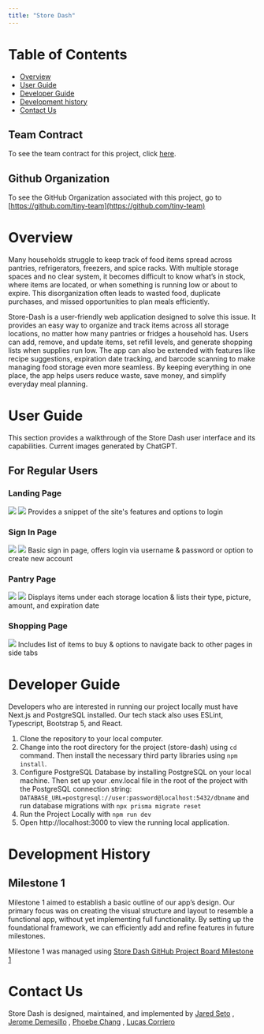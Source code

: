 ```yaml
---
title: "Store Dash"
---
```


# Table of Contents
- [Overview](#overview)
- [User Guide](#user-guide)
- [Developer Guide](#developer-guide)
- [Development history](#development-history)
- [Contact Us](#contact-us)

## Team Contract
To see the team contract for this project, click [here](https://docs.google.com/document/d/1xvAeNWJUuK4aaSVvfV56syp91qet02wTJPp2jsTrT0E/edit?usp=sharing).

## Github Organization
To see the GitHub Organization associated with this project, go to [https://github.com/tiny-team](https://github.com/tiny-team)

# Overview
Many households struggle to keep track of food items spread across pantries, refrigerators, freezers, and spice racks. With multiple storage spaces and no clear system, it becomes difficult to know what’s in stock, where items are located, or when something is running low or about to expire. This disorganization often leads to wasted food, duplicate purchases, and missed opportunities to plan meals efficiently.

Store-Dash is a user-friendly web application designed to solve this issue. It provides an easy way to organize and track items across all storage locations, no matter how many pantries or fridges a household has. Users can add, remove, and update items, set refill levels, and generate shopping lists when supplies run low. The app can also be extended with features like recipe suggestions, expiration date tracking, and barcode scanning to make managing food storage even more seamless. By keeping everything in one place, the app helps users reduce waste, save money, and simplify everyday meal planning.


# User Guide
This section provides a walkthrough of the Store Dash user interface and its capabilities. Current images generated by ChatGPT.

## For Regular Users
### Landing Page
<img src="images/StoreDash_LandingPageMockUp.png">
<img src="images/Alternative_mockup.png">
Provides a snippet of the site's features and options to login

### Sign In Page
<img src="images/StoreDash_SignInPageMockUp.png">
<img src="images/Alternative_Signin.png">
Basic sign in page, offers login via username & password or option to create new account

### Pantry Page
<img src="images/StoreDash_PantryPageMockUp.png">
<img src="images/Alternative_Stock.png">
Displays items under each storage location & lists their type, picture, amount, and expiration date

### Shopping Page
<img src="images/StoreDash_ShoppingPageMockUp.png">
Includes list of items to buy & options to navigate back to other pages in side tabs

# Developer Guide
Developers who are interested in running our project locally must have Next.js and PostgreSQL installed. Our tech stack also uses ESLint, Typescript, Bootstrap 5, and React.

1. Clone the repository to your local computer.
2. Change into the root directory for the project (store-dash) using `cd` command. Then install the necessary third party libraries using `npm install`.
3. Configure PostgreSQL Database by installing PostgreSQL on your local machine.
Then set up your .env.local file in the root of the project with the PostgreSQL connection string: `DATABASE_URL=postgresql://user:password@localhost:5432/dbname` and run database migrations with `npx prisma migrate reset`
4. Run the Project Locally with `npm run dev`
5. Open http://localhost:3000 to view the running local application.

# Development History
## Milestone 1
Milestone 1 aimed to establish a basic outline of our app’s design. Our primary focus was on creating the visual structure and layout to resemble a functional app, without yet implementing full functionality. By setting up the foundational framework, we can efficiently add and refine features in future milestones.

Milestone 1 was managed using [Store Dash GitHub Project Board Milestone 1](https://github.com/orgs/tiny-team/projects/1/views/1)

# Contact Us
Store Dash is designed, maintained, and implemented by [Jared Seto](https://jseto808.github.io/) , [Jerome Demesillo](https://jeromedemesillo.github.io/) , [Phoebe Chang](https://peachcrumb.github.io/) , [Lucas Corriero](https://lucascorriero.github.io/)
